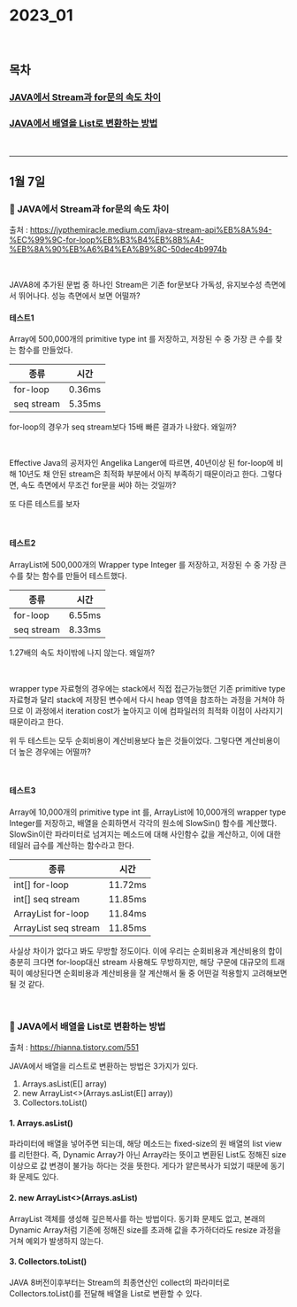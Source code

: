 # 2023_01

<br>

## 목차

### [JAVA에서 Stream과 for문의 속도 차이](#🔸-java에서-stream과-for문의-속도-차이)

### [JAVA에서 배열을 List로 변환하는 방법](#🔸-java에서-배열을-list로-변환하는-방법)

<br>

---

## 1월 7일

### 🔸 JAVA에서 Stream과 for문의 속도 차이

출처 : https://jypthemiracle.medium.com/java-stream-api%EB%8A%94-%EC%99%9C-for-loop%EB%B3%B4%EB%8B%A4-%EB%8A%90%EB%A6%B4%EA%B9%8C-50dec4b9974b

<br>

JAVA8에 추가된 문법 중 하나인 Stream은 기존 for문보다 가독성, 유지보수성 측면에서 뛰어나다.
성능 측면에서 보면 어떨까?

#### 테스트1

Array에 500,000개의 primitive type int 를 저장하고, 저장된 수 중 가장 큰 수를 찾는 함수를 만들었다.

| 종류       | 시간   |
| ---------- | ------ |
| for-loop   | 0.36ms |
| seq stream | 5.35ms |

for-loop의 경우가 seq stream보다 15배 빠른 결과가 나왔다. 왜일까?

</br>

Effective Java의 공저자인 Angelika Langer에 따르면, 40년이상 된 for-loop에 비해 10년도 채 안된 stream은 최적화 부분에서 아직 부족하기 때문이라고 한다.
그렇다면, 속도 측면에서 무조건 for문을 써야 하는 것일까?

또 다른 테스트를 보자

<br>

#### 테스트2

ArrayList에 500,000개의 Wrapper type Integer 를 저장하고, 저장된 수 중 가장 큰 수를 찾는 함수를 만들어 테스트했다.

| 종류       | 시간   |
| ---------- | ------ |
| for-loop   | 6.55ms |
| seq stream | 8.33ms |

1.27배의 속도 차이밖에 나지 않는다. 왜일까?

</br>

wrapper type 자료형의 경우에는 stack에서 직접 접근가능했던 기존 primitive type 자료형과 달리 stack에 저장된 변수에서 다시 heap 영역을 참조하는 과정을 거쳐야 하므로 이 과정에서 iteration cost가 높아지고 이에 컴파일러의 최적화 이점이 사라지기 때문이라고 한다.

위 두 테스트는 모두 순회비용이 계산비용보다 높은 것들이었다. 그렇다면 계산비용이 더 높은 경우에는 어떨까?

<br>

#### 테스트3

Array에 10,000개의 primitive type int 를, ArrayList에 10,000개의 wrapper type Integer를 저장하고, 배열을 순회하면서 각각의 원소에 SlowSin() 함수를 계산했다. SlowSin이란 파라미터로 넘겨지는 메소드에 대해 사인함수 값을 계산하고, 이에 대한 테일러 급수를 계산하는 함수라고 한다.

| 종류                          | 시간    |
| ----------------------------- | ------- |
| int[] for-loop                | 11.72ms |
| int[] seq stream              | 11.85ms |
| ArrayList<Integer> for-loop   | 11.84ms |
| ArrayList<Integer> seq stream | 11.85ms |

사실상 차이가 없다고 봐도 무방할 정도이다. 이에 우리는 순회비용과 계산비용의 합이 충분히 크다면 for-loop대신 stream 사용해도 무방하지만, 해당 구문에 대규모의 트래픽이 예상된다면 순회비용과 계산비용을 잘 계산해서 둘 중 어떤걸 적용할지 고려해보면 될 것 같다.

<br>

### 🔸 JAVA에서 배열을 List로 변환하는 방법

출처 : https://hianna.tistory.com/551

JAVA에서 배열을 리스트로 변환하는 방법은 3가지가 있다.<br>

1. Arrays.asList(E[] array)
2. new ArrayList<>(Arrays.asList(E[] array))
3. Collectors.toList()

#### 1. Arrays.asList()

파라미터에 배열을 넣어주면 되는데, 해당 메소드는 fixed-size의 원 배열의 list view를 리턴한다. 즉, Dynamic Array가 아닌 Array라는 뜻이고 변환된 List도 정해진 size 이상으로 값 변경이 불가능 하다는 것을 뜻한다. 게다가 얕은복사가 되었기 때문에 동기화 문제도 있다.

#### 2. new ArrayList<>(Arrays.asList)

ArrayList 객체를 생성해 깊은복사를 하는 방법이다. 동기화 문제도 없고, 본래의 Dynamic Array처럼 기존에 정해진 size를 초과해 값을 추가하더라도 resize 과정을 거쳐 예외가 발생하지 않는다.

#### 3. Collectors.toList()

JAVA 8버전이후부터는 Stream의 최종연산인 collect의 파라미터로 Collectors.toList()를 전달해 배열을 List로 변환할 수 있다.
